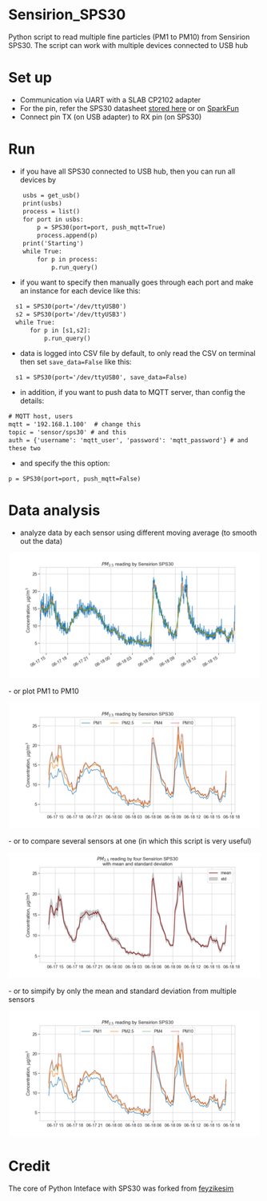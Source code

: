 # Sensirion_SPS30
Python script to read multiple fine particles (PM1 to PM10) from Sensirion SPS30. The script can work with multiple devices connected to USB hub

# Set up
- Communication via UART with a SLAB CP2102 adapter
- For the pin, refer the SPS30 datasheet [stored here](#) or on [SparkFun](https://cdn.sparkfun.com/assets/2/d/2/a/6/Sensirion_SPS30_Particulate_Matter_Sensor_v0.9_D1__1_.pdf)
- Connect pin TX (on USB adapter) to RX pin (on SPS30)

# Run
- if you have all SPS30 connected to USB hub, then you can run all devices by 
```
    usbs = get_usb()
    print(usbs)
    process = list()
    for port in usbs:
        p = SPS30(port=port, push_mqtt=True)
        process.append(p)
    print('Starting')
    while True:
        for p in process:
            p.run_query()
```
- if you want to specify then manually goes through each port and make an instance for each device like this:
```
  s1 = SPS30(port='/dev/ttyUSB0')
  s2 = SPS30(port='/dev/ttyUSB3')
  while True:
      for p in [s1,s2]:
          p.run_query()

```

- data is logged into CSV file by default, to only read the CSV on terminal then set `save_data=False` like this:
```
  s1 = SPS30(port='/dev/ttyUSB0', save_data=False)
```
- in addition, if you want to push data to MQTT server, than config the details:
```
# MQTT host, users
mqtt = '192.168.1.100'  # change this
topic = 'sensor/sps30' # and this
auth = {'username': 'mqtt_user', 'password': 'mqtt_password'} # and these two
```
- and specify the this option:
```
p = SPS30(port=port, push_mqtt=False)
```

# Data analysis
- analyze data by each sensor using different moving average (to smooth out the data)
<p>
    <img src="img/pm2.5_sps30.png">
</p>
- or plot PM1 to PM10
<p>
    <img src="img/pms_sps30.png">
</p>
- or to compare several sensors at one (in which this script is very useful)
<p>
    <img src="img/pmx4_sps30_avg.png">
</p>
- or to simpify by only the mean and standard deviation from multiple sensors
<p>
    <img src="img/pms_sps30.png">
</p>

# Credit
The core of Python Inteface with SPS30 was forked from [feyzikesim](https://github.com/feyzikesim/sps30)

